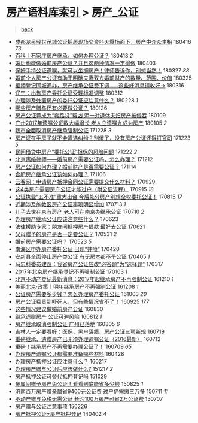 [房产语料库索引](../../README.md)  > [房产_公证](房产_公证.md)
====
> [back](../README.md)

- [成都龙泉驿世茂城公证摇房现场交资料火爆场面下，房产中介众生相](http://jkwz.applinzi.com/ittc/7092682113134625799.html#%E6%88%90%E9%83%BD%E9%BE%99%E6%B3%89%E9%A9%BF%E4%B8%96%E8%8C%82%E5%9F%8E%E5%85%AC%E8%AF%81%E6%91%87%E6%88%BF%E7%8E%B0%E5%9C%BA%E4%BA%A4%E8%B5%84%E6%96%99%E7%81%AB%E7%88%86%E5%9C%BA%E9%9D%A2%E4%B8%8B%EF%BC%8C%E6%88%BF%E4%BA%A7%E4%B8%AD%E4%BB%8B%E4%BC%97%E7%94%9F%E7%9B%B8) 180416 *73* 
- [百科｜石家庄房产继承，如何办理公证？](http://jkwz.applinzi.com/ittc/7091316703755764746.html#%E7%99%BE%E7%A7%91%EF%BD%9C%E7%9F%B3%E5%AE%B6%E5%BA%84%E6%88%BF%E4%BA%A7%E7%BB%A7%E6%89%BF%EF%BC%8C%E5%A6%82%E4%BD%95%E5%8A%9E%E7%90%86%E5%85%AC%E8%AF%81%EF%BC%9F) 180413 *2* 
- [婚后也能做婚前房产公证？并且这两种情况一定得做](http://jkwz.applinzi.com/ittc/7087804582489228295.html#%E5%A9%9A%E5%90%8E%E4%B9%9F%E8%83%BD%E5%81%9A%E5%A9%9A%E5%89%8D%E6%88%BF%E4%BA%A7%E5%85%AC%E8%AF%81%EF%BC%9F%E5%B9%B6%E4%B8%94%E8%BF%99%E4%B8%A4%E7%A7%8D%E6%83%85%E5%86%B5%E4%B8%80%E5%AE%9A%E5%BE%97%E5%81%9A) 180403  
- [保姆手持公证遗嘱，就可以坐拥房产！律师告诉你，别想当然！](http://jkwz.applinzi.com/ittc/7085201805829211152.html#%E4%BF%9D%E5%A7%86%E6%89%8B%E6%8C%81%E5%85%AC%E8%AF%81%E9%81%97%E5%98%B1%EF%BC%8C%E5%B0%B1%E5%8F%AF%E4%BB%A5%E5%9D%90%E6%8B%A5%E6%88%BF%E4%BA%A7%EF%BC%81%E5%BE%8B%E5%B8%88%E5%91%8A%E8%AF%89%E4%BD%A0%EF%BC%8C%E5%88%AB%E6%83%B3%E5%BD%93%E7%84%B6%EF%BC%81) 180327 *88* 
- [婚前个人房产公证有助于明确夫妻双方婚前财产的数量、范围、价值](http://jkwz.applinzi.com/ittc/7084344402250302481.html#%E5%A9%9A%E5%89%8D%E4%B8%AA%E4%BA%BA%E6%88%BF%E4%BA%A7%E5%85%AC%E8%AF%81%E6%9C%89%E5%8A%A9%E4%BA%8E%E6%98%8E%E7%A1%AE%E5%A4%AB%E5%A6%BB%E5%8F%8C%E6%96%B9%E5%A9%9A%E5%89%8D%E8%B4%A2%E4%BA%A7%E7%9A%84%E6%95%B0%E9%87%8F%E3%80%81%E8%8C%83%E5%9B%B4%E3%80%81%E4%BB%B7%E5%80%BC) 180325  
- [抵押登记同城通办，房产继承公证费下调……这些好消息请收好→](http://jkwz.applinzi.com/ittc/7081151182267745296.html#%E6%8A%B5%E6%8A%BC%E7%99%BB%E8%AE%B0%E5%90%8C%E5%9F%8E%E9%80%9A%E5%8A%9E%EF%BC%8C%E6%88%BF%E4%BA%A7%E7%BB%A7%E6%89%BF%E5%85%AC%E8%AF%81%E8%B4%B9%E4%B8%8B%E8%B0%83%E2%80%A6%E2%80%A6%E8%BF%99%E4%BA%9B%E5%A5%BD%E6%B6%88%E6%81%AF%E8%AF%B7%E6%94%B6%E5%A5%BD%E2%86%92) 180316  
- [辽宁：出售房产委托公证受理标准调整](http://jkwz.applinzi.com/ittc/7079719826383963146.html#%E8%BE%BD%E5%AE%81%EF%BC%9A%E5%87%BA%E5%94%AE%E6%88%BF%E4%BA%A7%E5%A7%94%E6%89%98%E5%85%AC%E8%AF%81%E5%8F%97%E7%90%86%E6%A0%87%E5%87%86%E8%B0%83%E6%95%B4) 180312  
- [办理涉及处置房产的委托公证应注意什么？](http://jkwz.applinzi.com/ittc/7075085191398032401.html#%E5%8A%9E%E7%90%86%E6%B6%89%E5%8F%8A%E5%A4%84%E7%BD%AE%E6%88%BF%E4%BA%A7%E7%9A%84%E5%A7%94%E6%89%98%E5%85%AC%E8%AF%81%E5%BA%94%E6%B3%A8%E6%84%8F%E4%BB%80%E4%B9%88%EF%BC%9F) 180228 *1* 
- [哪些房产赠与还有必要做公证？](http://jkwz.applinzi.com/ittc/7062672896718013447.html#%E5%93%AA%E4%BA%9B%E6%88%BF%E4%BA%A7%E8%B5%A0%E4%B8%8E%E8%BF%98%E6%9C%89%E5%BF%85%E8%A6%81%E5%81%9A%E5%85%AC%E8%AF%81%EF%BC%9F) 180126  
- [房产公证竟成为“套路贷”帮凶 沪一对退休夫妇房产被侵吞](http://jkwz.applinzi.com/ittc/7056597134361494538.html#%E6%88%BF%E4%BA%A7%E5%85%AC%E8%AF%81%E7%AB%9F%E6%88%90%E4%B8%BA%E2%80%9C%E5%A5%97%E8%B7%AF%E8%B4%B7%E2%80%9D%E5%B8%AE%E5%87%B6+%E6%B2%AA%E4%B8%80%E5%AF%B9%E9%80%80%E4%BC%91%E5%A4%AB%E5%A6%87%E6%88%BF%E4%BA%A7%E8%A2%AB%E4%BE%B5%E5%90%9E) 180109  
- [广州2017年遗嘱公证数大幅增长 老人立遗嘱九成为房产](http://jkwz.applinzi.com/ittc/7054982361979028490.html#%E5%B9%BF%E5%B7%9E2017%E5%B9%B4%E9%81%97%E5%98%B1%E5%85%AC%E8%AF%81%E6%95%B0%E5%A4%A7%E5%B9%85%E5%A2%9E%E9%95%BF+%E8%80%81%E4%BA%BA%E7%AB%8B%E9%81%97%E5%98%B1%E4%B9%9D%E6%88%90%E4%B8%BA%E6%88%BF%E4%BA%A7) 180105 *2* 
- [我市全面取消房产继承强制公证](http://jkwz.applinzi.com/ittc/7052215844451386384.html#%E6%88%91%E5%B8%82%E5%85%A8%E9%9D%A2%E5%8F%96%E6%B6%88%E6%88%BF%E4%BA%A7%E7%BB%A7%E6%89%BF%E5%BC%BA%E5%88%B6%E5%85%AC%E8%AF%81) 171228 *3* 
- [房产证在手房子就不会遭遇纠纷？别傻了，没有房产公证还得打官司](http://jkwz.applinzi.com/ittc/7050295954358404112.html#%E6%88%BF%E4%BA%A7%E8%AF%81%E5%9C%A8%E6%89%8B%E6%88%BF%E5%AD%90%E5%B0%B1%E4%B8%8D%E4%BC%9A%E9%81%AD%E9%81%87%E7%BA%A0%E7%BA%B7%EF%BC%9F%E5%88%AB%E5%82%BB%E4%BA%86%EF%BC%8C%E6%B2%A1%E6%9C%89%E6%88%BF%E4%BA%A7%E5%85%AC%E8%AF%81%E8%BF%98%E5%BE%97%E6%89%93%E5%AE%98%E5%8F%B8) 171223 *5* 
- [民间借贷中房产“委托公证”担保的风险问题](http://jkwz.applinzi.com/ittc/7036858196772258832.html#%E6%B0%91%E9%97%B4%E5%80%9F%E8%B4%B7%E4%B8%AD%E6%88%BF%E4%BA%A7%E2%80%9C%E5%A7%94%E6%89%98%E5%85%AC%E8%AF%81%E2%80%9D%E6%8B%85%E4%BF%9D%E7%9A%84%E9%A3%8E%E9%99%A9%E9%97%AE%E9%A2%98) 171222 *2* 
- [北京离婚律师——婚前房产需要公证吗，怎么办理？](http://jkwz.applinzi.com/ittc/7046153780792394768.html#%E5%8C%97%E4%BA%AC%E7%A6%BB%E5%A9%9A%E5%BE%8B%E5%B8%88%E2%80%94%E2%80%94%E5%A9%9A%E5%89%8D%E6%88%BF%E4%BA%A7%E9%9C%80%E8%A6%81%E5%85%AC%E8%AF%81%E5%90%97%EF%BC%8C%E6%80%8E%E4%B9%88%E5%8A%9E%E7%90%86%EF%BC%9F) 171212  
- [房产公证如何办理？婚前财产是否需要公证？](http://jkwz.applinzi.com/ittc/7035816766767367185.html#%E6%88%BF%E4%BA%A7%E5%85%AC%E8%AF%81%E5%A6%82%E4%BD%95%E5%8A%9E%E7%90%86%EF%BC%9F%E5%A9%9A%E5%89%8D%E8%B4%A2%E4%BA%A7%E6%98%AF%E5%90%A6%E9%9C%80%E8%A6%81%E5%85%AC%E8%AF%81%EF%BC%9F) 171114  
- [合肥房产继承公证该如何办理？](http://jkwz.applinzi.com/ittc/7032872503196779536.html#%E5%90%88%E8%82%A5%E6%88%BF%E4%BA%A7%E7%BB%A7%E6%89%BF%E5%85%AC%E8%AF%81%E8%AF%A5%E5%A6%82%E4%BD%95%E5%8A%9E%E7%90%86%EF%BC%9F) 171106  
- [云客网：申请房产抵押合同公证需要提交什么材料？](http://jkwz.applinzi.com/ittc/7018698340781523985.html#%E4%BA%91%E5%AE%A2%E7%BD%91%EF%BC%9A%E7%94%B3%E8%AF%B7%E6%88%BF%E4%BA%A7%E6%8A%B5%E6%8A%BC%E5%90%88%E5%90%8C%E5%85%AC%E8%AF%81%E9%9C%80%E8%A6%81%E6%8F%90%E4%BA%A4%E4%BB%80%E4%B9%88%E6%9D%90%E6%96%99%EF%BC%9F) 170929  
- [这4类房产需要房产公证才能过户（附公证流程）](http://jkwz.applinzi.com/ittc/7013486911866536977.html#%E8%BF%994%E7%B1%BB%E6%88%BF%E4%BA%A7%E9%9C%80%E8%A6%81%E6%88%BF%E4%BA%A7%E5%85%AC%E8%AF%81%E6%89%8D%E8%83%BD%E8%BF%87%E6%88%B7%EF%BC%88%E9%99%84%E5%85%AC%E8%AF%81%E6%B5%81%E7%A8%8B%EF%BC%89) 170915 *18* 
- [公证执业“五不准”重大出台 今后处分房产别想全权委托公证！](http://jkwz.applinzi.com/ittc/7001957138472371217.html#%E5%85%AC%E8%AF%81%E6%89%A7%E4%B8%9A%E2%80%9C%E4%BA%94%E4%B8%8D%E5%87%86%E2%80%9D%E9%87%8D%E5%A4%A7%E5%87%BA%E5%8F%B0+%E4%BB%8A%E5%90%8E%E5%A4%84%E5%88%86%E6%88%BF%E4%BA%A7%E5%88%AB%E6%83%B3%E5%85%A8%E6%9D%83%E5%A7%94%E6%89%98%E5%85%AC%E8%AF%81%EF%BC%81) 170815 *17* 
- [近期涉及施教区房产公证事项明显增加](http://jkwz.applinzi.com/ittc/6989824962624750609.html#%E8%BF%91%E6%9C%9F%E6%B6%89%E5%8F%8A%E6%96%BD%E6%95%99%E5%8C%BA%E6%88%BF%E4%BA%A7%E5%85%AC%E8%AF%81%E4%BA%8B%E9%A1%B9%E6%98%8E%E6%98%BE%E5%A2%9E%E5%8A%A0) 170713 *1* 
- [儿子去世在京有房产 老人可在南京办继承公证](http://jkwz.applinzi.com/ittc/6988582744731681809.html#%E5%84%BF%E5%AD%90%E5%8E%BB%E4%B8%96%E5%9C%A8%E4%BA%AC%E6%9C%89%E6%88%BF%E4%BA%A7+%E8%80%81%E4%BA%BA%E5%8F%AF%E5%9C%A8%E5%8D%97%E4%BA%AC%E5%8A%9E%E7%BB%A7%E6%89%BF%E5%85%AC%E8%AF%81) 170710 *2* 
- [办理房产继承公证应该注意些什么？](http://jkwz.applinzi.com/ittc/6982367280372384772.html#%E5%8A%9E%E7%90%86%E6%88%BF%E4%BA%A7%E7%BB%A7%E6%89%BF%E5%85%AC%E8%AF%81%E5%BA%94%E8%AF%A5%E6%B3%A8%E6%84%8F%E4%BA%9B%E4%BB%80%E4%B9%88%EF%BC%9F) 170623  
- [法律援助专家：朋友间抵押房产借款 最好去公证](http://jkwz.applinzi.com/ittc/6981527624990852100.html#%E6%B3%95%E5%BE%8B%E6%8F%B4%E5%8A%A9%E4%B8%93%E5%AE%B6%EF%BC%9A%E6%9C%8B%E5%8F%8B%E9%97%B4%E6%8A%B5%E6%8A%BC%E6%88%BF%E4%BA%A7%E5%80%9F%E6%AC%BE+%E6%9C%80%E5%A5%BD%E5%8E%BB%E5%85%AC%E8%AF%81) 170621  
- [父母赠予的房产是否一定要公证？](http://jkwz.applinzi.com/ittc/6973873450832626693.html#%E7%88%B6%E6%AF%8D%E8%B5%A0%E4%BA%88%E7%9A%84%E6%88%BF%E4%BA%A7%E6%98%AF%E5%90%A6%E4%B8%80%E5%AE%9A%E8%A6%81%E5%85%AC%E8%AF%81%EF%BC%9F) 170531 *2* 
- [婚前房产需要公证吗？](http://jkwz.applinzi.com/ittc/6970852031278351364.html#%E5%A9%9A%E5%89%8D%E6%88%BF%E4%BA%A7%E9%9C%80%E8%A6%81%E5%85%AC%E8%AF%81%E5%90%97%EF%BC%9F) 170523 *5* 
- [南海区申办房产委托公证 出现“井喷”](http://jkwz.applinzi.com/ittc/6958592104228979717.html#%E5%8D%97%E6%B5%B7%E5%8C%BA%E7%94%B3%E5%8A%9E%E6%88%BF%E4%BA%A7%E5%A7%94%E6%89%98%E5%85%AC%E8%AF%81+%E5%87%BA%E7%8E%B0%E2%80%9C%E4%BA%95%E5%96%B7%E2%80%9D) 170420  
- [安新县全面停止房产类公证 有无房本都不予公证](http://jkwz.applinzi.com/ittc/6953022535649199109.html#%E5%AE%89%E6%96%B0%E5%8E%BF%E5%85%A8%E9%9D%A2%E5%81%9C%E6%AD%A2%E6%88%BF%E4%BA%A7%E7%B1%BB%E5%85%AC%E8%AF%81+%E6%9C%89%E6%97%A0%E6%88%BF%E6%9C%AC%E9%83%BD%E4%B8%8D%E4%BA%88%E5%85%AC%E8%AF%81) 170405 *1* 
- [马忠科委员建议：我省房产公证应改“必答题”为“选择题”](http://jkwz.applinzi.com/ittc/6945807510194881540.html#%E9%A9%AC%E5%BF%A0%E7%A7%91%E5%A7%94%E5%91%98%E5%BB%BA%E8%AE%AE%EF%BC%9A%E6%88%91%E7%9C%81%E6%88%BF%E4%BA%A7%E5%85%AC%E8%AF%81%E5%BA%94%E6%94%B9%E2%80%9C%E5%BF%85%E7%AD%94%E9%A2%98%E2%80%9D%E4%B8%BA%E2%80%9C%E9%80%89%E6%8B%A9%E9%A2%98%E2%80%9D) 170317  
- [2017年北京房产继承登记不再强制公证](http://jkwz.applinzi.com/ittc/6918923120881959941.html#2017%E5%B9%B4%E5%8C%97%E4%BA%AC%E6%88%BF%E4%BA%A7%E7%BB%A7%E6%89%BF%E7%99%BB%E8%AE%B0%E4%B8%8D%E5%86%8D%E5%BC%BA%E5%88%B6%E5%85%AC%E8%AF%81) 170103 *1* 
- [北京不动产登记最新消息：2017年起继承房产不再强制公证](http://jkwz.applinzi.com/ittc/6909692169631040517.html#%E5%8C%97%E4%BA%AC%E4%B8%8D%E5%8A%A8%E4%BA%A7%E7%99%BB%E8%AE%B0%E6%9C%80%E6%96%B0%E6%B6%88%E6%81%AF%EF%BC%9A2017%E5%B9%B4%E8%B5%B7%E7%BB%A7%E6%89%BF%E6%88%BF%E4%BA%A7%E4%B8%8D%E5%86%8D%E5%BC%BA%E5%88%B6%E5%85%AC%E8%AF%81) 161210 *1* 
- [美丽北京·政策｜明年继承房产不再强制公证](http://jkwz.applinzi.com/ittc/6909282994757305349.html#%E7%BE%8E%E4%B8%BD%E5%8C%97%E4%BA%AC%C2%B7%E6%94%BF%E7%AD%96%EF%BD%9C%E6%98%8E%E5%B9%B4%E7%BB%A7%E6%89%BF%E6%88%BF%E4%BA%A7%E4%B8%8D%E5%86%8D%E5%BC%BA%E5%88%B6%E5%85%AC%E8%AF%81) 161208 *1* 
- [公证房产需要多少钱？怎么办理房产委托公证](http://jkwz.applinzi.com/ittc/6884644530661360644.html#%E5%85%AC%E8%AF%81%E6%88%BF%E4%BA%A7%E9%9C%80%E8%A6%81%E5%A4%9A%E5%B0%91%E9%92%B1%EF%BC%9F%E6%80%8E%E4%B9%88%E5%8A%9E%E7%90%86%E6%88%BF%E4%BA%A7%E5%A7%94%E6%89%98%E5%85%AC%E8%AF%81) 161003 *20* 
- [房产公证费贵到吓死人，但有些情况省不了！](http://jkwz.applinzi.com/ittc/6881154477750486021.html#%E6%88%BF%E4%BA%A7%E5%85%AC%E8%AF%81%E8%B4%B9%E8%B4%B5%E5%88%B0%E5%90%93%E6%AD%BB%E4%BA%BA%EF%BC%8C%E4%BD%86%E6%9C%89%E4%BA%9B%E6%83%85%E5%86%B5%E7%9C%81%E4%B8%8D%E4%BA%86%EF%BC%81) 160925 *177* 
- [这些情况建议做婚前房产公证](http://jkwz.applinzi.com/ittc/6872165874898830341.html#%E8%BF%99%E4%BA%9B%E6%83%85%E5%86%B5%E5%BB%BA%E8%AE%AE%E5%81%9A%E5%A9%9A%E5%89%8D%E6%88%BF%E4%BA%A7%E5%85%AC%E8%AF%81) 160830  
- [继承遗赠房产 公证可避风险](http://jkwz.applinzi.com/ittc/6865427179269260292.html#%E7%BB%A7%E6%89%BF%E9%81%97%E8%B5%A0%E6%88%BF%E4%BA%A7+%E5%85%AC%E8%AF%81%E5%8F%AF%E9%81%BF%E9%A3%8E%E9%99%A9) 160812 *1* 
- [房产继承取消强制公证 广州已落地](http://jkwz.applinzi.com/ittc/6862754121458910213.html#%E6%88%BF%E4%BA%A7%E7%BB%A7%E6%89%BF%E5%8F%96%E6%B6%88%E5%BC%BA%E5%88%B6%E5%85%AC%E8%AF%81+%E5%B9%BF%E5%B7%9E%E5%B7%B2%E8%90%BD%E5%9C%B0) 160805 *6* 
- [吉林人一定要看好：医保、黑户落籍、房产公证三项新规](http://jkwz.applinzi.com/ittc/6856635118315373573.html#%E5%90%89%E6%9E%97%E4%BA%BA%E4%B8%80%E5%AE%9A%E8%A6%81%E7%9C%8B%E5%A5%BD%EF%BC%9A%E5%8C%BB%E4%BF%9D%E3%80%81%E9%BB%91%E6%88%B7%E8%90%BD%E7%B1%8D%E3%80%81%E6%88%BF%E4%BA%A7%E5%85%AC%E8%AF%81%E4%B8%89%E9%A1%B9%E6%96%B0%E8%A7%84) 160719  
- [重磅继承、遗赠房产已无须办理遗嘱公证（2016最新）](http://jkwz.applinzi.com/ittc/6853919022592295940.html#%E9%87%8D%E7%A3%85%E7%BB%A7%E6%89%BF%E3%80%81%E9%81%97%E8%B5%A0%E6%88%BF%E4%BA%A7%E5%B7%B2%E6%97%A0%E9%A1%BB%E5%8A%9E%E7%90%86%E9%81%97%E5%98%B1%E5%85%AC%E8%AF%81%EF%BC%882016%E6%9C%80%E6%96%B0%EF%BC%89) 160712  
- [重磅！继承房产不再需要办理公证了！](http://jkwz.applinzi.com/ittc/6852884938449486852.html#%E9%87%8D%E7%A3%85%EF%BC%81%E7%BB%A7%E6%89%BF%E6%88%BF%E4%BA%A7%E4%B8%8D%E5%86%8D%E9%9C%80%E8%A6%81%E5%8A%9E%E7%90%86%E5%85%AC%E8%AF%81%E4%BA%86%EF%BC%81) 160709 *65* 
- [办理房产遗嘱公证都需要准备哪些材料](http://jkwz.applinzi.com/ittc/6826092363118019589.html#%E5%8A%9E%E7%90%86%E6%88%BF%E4%BA%A7%E9%81%97%E5%98%B1%E5%85%AC%E8%AF%81%E9%83%BD%E9%9C%80%E8%A6%81%E5%87%86%E5%A4%87%E5%93%AA%E4%BA%9B%E6%9D%90%E6%96%99) 160428  
- [办理房产抵押公证应注意什么？](http://jkwz.applinzi.com/ittc/6799724861333177349.html#%E5%8A%9E%E7%90%86%E6%88%BF%E4%BA%A7%E6%8A%B5%E6%8A%BC%E5%85%AC%E8%AF%81%E5%BA%94%E6%B3%A8%E6%84%8F%E4%BB%80%E4%B9%88%EF%BC%9F) 160217  
- [办理房产赠与公证后应该做什么?](http://jkwz.applinzi.com/ittc/6776736579615982597.html#%E5%8A%9E%E7%90%86%E6%88%BF%E4%BA%A7%E8%B5%A0%E4%B8%8E%E5%85%AC%E8%AF%81%E5%90%8E%E5%BA%94%E8%AF%A5%E5%81%9A%E4%BB%80%E4%B9%88%3F) 151217 *2* 
- [房产抵押公证可替代抵押登记吗](http://jkwz.applinzi.com/ittc/6758612570968196101.html#%E6%88%BF%E4%BA%A7%E6%8A%B5%E6%8A%BC%E5%85%AC%E8%AF%81%E5%8F%AF%E6%9B%BF%E4%BB%A3%E6%8A%B5%E6%8A%BC%E7%99%BB%E8%AE%B0%E5%90%97) 151029  
- [亲属间赠予房产免公证！看看到底能省多少钱](http://jkwz.applinzi.com/ittc/6734616103352108036.html#%E4%BA%B2%E5%B1%9E%E9%97%B4%E8%B5%A0%E4%BA%88%E6%88%BF%E4%BA%A7%E5%85%8D%E5%85%AC%E8%AF%81%EF%BC%81%E7%9C%8B%E7%9C%8B%E5%88%B0%E5%BA%95%E8%83%BD%E7%9C%81%E5%A4%9A%E5%B0%91%E9%92%B1) 150825 *1* 
- [济南百万房产赠亲属省9400元公证费 过户仍需缴三万多](http://jkwz.applinzi.com/ittc/547650615043174815.html#%E6%B5%8E%E5%8D%97%E7%99%BE%E4%B8%87%E6%88%BF%E4%BA%A7%E8%B5%A0%E4%BA%B2%E5%B1%9E%E7%9C%819400%E5%85%83%E5%85%AC%E8%AF%81%E8%B4%B9+%E8%BF%87%E6%88%B7%E4%BB%8D%E9%9C%80%E7%BC%B4%E4%B8%89%E4%B8%87%E5%A4%9A) 150711 *11* 
- [不动产赠与免税无需公证 长沙100万房产可省2万公证费](http://jkwz.applinzi.com/ittc/547650611429493249.html#%E4%B8%8D%E5%8A%A8%E4%BA%A7%E8%B5%A0%E4%B8%8E%E5%85%8D%E7%A8%8E%E6%97%A0%E9%9C%80%E5%85%AC%E8%AF%81+%E9%95%BF%E6%B2%99100%E4%B8%87%E6%88%BF%E4%BA%A7%E5%8F%AF%E7%9C%812%E4%B8%87%E5%85%AC%E8%AF%81%E8%B4%B9) 150707  
- [房产赠与公证注意事项](http://jkwz.applinzi.com/ittc/547650611392965889.html#%E6%88%BF%E4%BA%A7%E8%B5%A0%E4%B8%8E%E5%85%AC%E8%AF%81%E6%B3%A8%E6%84%8F%E4%BA%8B%E9%A1%B9) 150226  
- [房产抵押公证≠房产抵押登记](http://jkwz.applinzi.com/ittc/547650611363229252.html#%E6%88%BF%E4%BA%A7%E6%8A%B5%E6%8A%BC%E5%85%AC%E8%AF%81%E2%89%A0%E6%88%BF%E4%BA%A7%E6%8A%B5%E6%8A%BC%E7%99%BB%E8%AE%B0) 140402 *4* 
